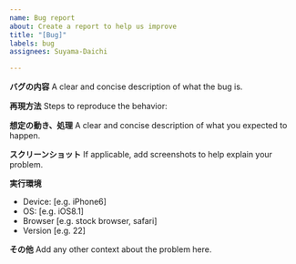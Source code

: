 ```yaml
---
name: Bug report
about: Create a report to help us improve
title: "[Bug]"
labels: bug
assignees: Suyama-Daichi

---
```


**バグの内容**
A clear and concise description of what the bug is.

**再現方法**
Steps to reproduce the behavior:


**想定の動き、処理**
A clear and concise description of what you expected to happen.

**スクリーンショット**
If applicable, add screenshots to help explain your problem.

**実行環境**
 - Device: [e.g. iPhone6]
 - OS: [e.g. iOS8.1]
 - Browser [e.g. stock browser, safari]
 - Version [e.g. 22]

**その他**
Add any other context about the problem here.
